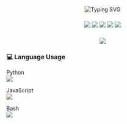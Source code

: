 <p align="center">
  <img src="https://readme-typing-svg.demolab.com?font=Fira+Code&pause=1000&color=00FF41&center=true&vCenter=true&width=500&lines=Altaffoc;Full-time+Code+Alchemist;Builds+bots,+breaks+limits;Automation+is+a+lifestyle" alt="Typing SVG" />
</p>

<h3 align="center"><p align="center"> <img src="https://img.shields.io/badge/-Python-05122A?style=flat&logo=python" /> <img src="https://img.shields.io/badge/-Node.js-05122A?style=flat&logo=node.js" /> <img src="https://img.shields.io/badge/-Puppeteer-05122A?style=flat&logo=puppeteer" /> <img src="https://img.shields.io/badge/-Selenium-05122A?style=flat&logo=selenium" /> <img src="https://img.shields.io/badge/-Linux-05122A?style=flat&logo=linux" /> </p> <h3 align="center"></h3>

<p align="center">
  <img src="https://github-readme-stats.vercel.app/api?username=altaffoc&show_icons=true&theme=tokyonight&hide_border=true" />
</p>

<h3 align="left">💻 Language Usage</h3>

<p align="left">
  Python  
  <br>
  <img src="https://img.shields.io/badge/-80%25-00FF41?style=flat&labelColor=000000&color=00FF41&label=█████████████████████████----" />
</p>

<p align="left">
  JavaScript  
  <br>
  <img src="https://img.shields.io/badge/-15%25-yellow?style=flat&labelColor=000000&color=yellow&label=█████-------------" />
</p>

<p align="left">
  Bash  
  <br>
  <img src="https://img.shields.io/badge/-5%25-gray?style=flat&labelColor=000000&color=gray&label=██------------------" />
</p>
